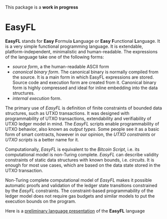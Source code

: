 This package is a **work in progress**

# EasyFL
**EasyFL** stands for **Easy** **F**ormula **L**anguage or **Easy** **F**unctional **L**anguage. 
It is a very simple functional programming language. It is extendable, platform-independent, minimalistic and human-readable. 
The expressions of the language take one of the following forms:
* _source form_, a the human-readable ASCII form
* _canonical binary form_. The canonical binary is normally compiled from the source. It is a main form in which EasyFL expressions are
stored. Source code and execution form are created from it. Canonical binary form is highly compressed and ideal for inline 
embedding into the data structures. 
* _internal execution_ form.

The primary use of *EasyFL* is definition of finite constraints of bounded data structures, such as UTXO transactions. 
It was designed with programmability of UTXO transactions, extendability and verifiability of UTXO ledger model in mind. 
The _EasyFL_ scripts enable programmability of UTXO behavior, also known as _output types_. Some people see it as a basic 
form of smart contracts, however in our opinion, the _UTXO constraints_ or _UTXO scripts_ is a better name for it. 

Computationally, _EasyFL_ is equivalent to the _Bitcoin Script_, i.e. its computational model is 
non-Turing complete. _EasyFL_ can describe validity constraints of static data structures with known bounds, i.e. _circuits_. It is enough for 
most use cases, which are based on the data state stored in the UTXO transaction. 

Non-Turing complete computational model of *EasyFL* makes it possible automatic proofs and validation of the ledger state transitions constrained by the _EasyFL_ constraints.
The constraint-based programmability of the ledger model does not require gas budgets and similar models to put the execution bounds on the program.

Here is a [preliminary language presentation](https://hackmd.io/@Evaldas/S14WHOKMi) of the **EasyFL** language 